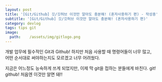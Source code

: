 ```yaml
---
layout: post
title: '[Git/Github] 깃/깃허브 이것만 알아도 충분해! (혼자사용하기 편) - 작성중'
subtitle: '[Git/Github] 깃/깃허브 이것만 알아도 충분해! (혼자사용하기 편)'
category: devlog
tags: tips git
image:
  path:    /assets/img/gitlogo.png
---
```


개발 업무에 필수적인 Git과 Github! 하지만 처음 사용할 때 명령어들이 너무 많고,  
어떤 순서대로 써야하는지도 모르겠고 너무 어려웠다.  

지금은 어느정도 능숙하게 쓰게 되었지만, 이제 막 git을 접하는 분들에게 바친다.
git! github! 처음엔 이것만 알면 돼!!